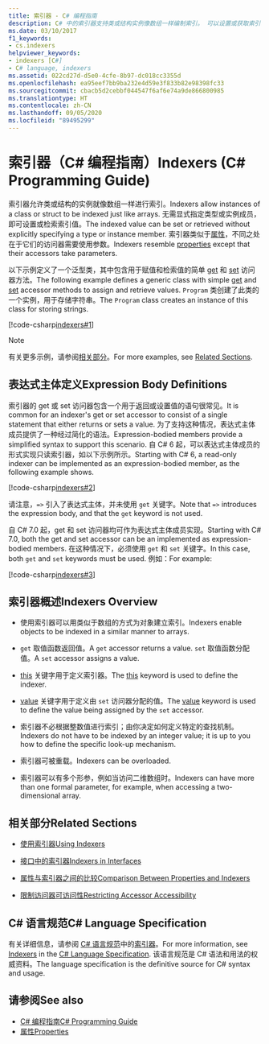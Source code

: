 ```yaml
---
title: 索引器 - C# 编程指南
description: C# 中的索引器支持类或结构实例像数组一样编制索引。 可以设置或获取索引值，而无需指定类型或实例成员。
ms.date: 03/10/2017
f1_keywords:
- cs.indexers
helpviewer_keywords:
- indexers [C#]
- C# language, indexers
ms.assetid: 022cd27d-d5e0-4cfe-8b97-dc018cc3355d
ms.openlocfilehash: ea95eef7bb9ba232e4d59e3f833b82e98398fc33
ms.sourcegitcommit: cbacb5d2cebbf044547f6af6e74a9de866800985
ms.translationtype: HT
ms.contentlocale: zh-CN
ms.lasthandoff: 09/05/2020
ms.locfileid: "89495299"
---
```

# <a name="indexers-c-programming-guide"></a><span data-ttu-id="f29ca-104">索引器（C# 编程指南）</span><span class="sxs-lookup"><span data-stu-id="f29ca-104">Indexers (C# Programming Guide)</span></span>

<span data-ttu-id="f29ca-105">索引器允许类或结构的实例就像数组一样进行索引。</span><span class="sxs-lookup"><span data-stu-id="f29ca-105">Indexers allow instances of a class or struct to be indexed just like arrays.</span></span> <span data-ttu-id="f29ca-106">无需显式指定类型或实例成员，即可设置或检索索引值。</span><span class="sxs-lookup"><span data-stu-id="f29ca-106">The indexed value can be set or retrieved without explicitly specifying a type or instance member.</span></span> <span data-ttu-id="f29ca-107">索引器类似于[属性](../classes-and-structs/properties.md)，不同之处在于它们的访问器需要使用参数。</span><span class="sxs-lookup"><span data-stu-id="f29ca-107">Indexers resemble [properties](../classes-and-structs/properties.md) except that their accessors take parameters.</span></span>  

 <span data-ttu-id="f29ca-108">以下示例定义了一个泛型类，其中包含用于赋值和检索值的简单 [get](../../language-reference/keywords/get.md) 和 [set](../../language-reference/keywords/set.md) 访问器方法。</span><span class="sxs-lookup"><span data-stu-id="f29ca-108">The following example defines a generic class with simple [get](../../language-reference/keywords/get.md) and [set](../../language-reference/keywords/set.md) accessor methods to assign and retrieve values.</span></span> <span data-ttu-id="f29ca-109">`Program` 类创建了此类的一个实例，用于存储字符串。</span><span class="sxs-lookup"><span data-stu-id="f29ca-109">The `Program` class creates an instance of this class for storing strings.</span></span>  
  
 [!code-csharp[indexers#1](../../../../samples/snippets/csharp/programming-guide/indexers/indexer-1.cs)]  
  
> [!NOTE]
> <span data-ttu-id="f29ca-110">有关更多示例，请参阅[相关部分](./index.md#BKMK_RelatedSections)。</span><span class="sxs-lookup"><span data-stu-id="f29ca-110">For more examples, see [Related Sections](./index.md#BKMK_RelatedSections).</span></span>  
  
## <a name="expression-body-definitions"></a><span data-ttu-id="f29ca-111">表达式主体定义</span><span class="sxs-lookup"><span data-stu-id="f29ca-111">Expression Body Definitions</span></span>  

<span data-ttu-id="f29ca-112">索引器的 get 或 set 访问器包含一个用于返回或设置值的语句很常见。</span><span class="sxs-lookup"><span data-stu-id="f29ca-112">It is common for an indexer's get or set accessor to consist of a single statement that either returns or sets a value.</span></span> <span data-ttu-id="f29ca-113">为了支持这种情况，表达式主体成员提供了一种经过简化的语法。</span><span class="sxs-lookup"><span data-stu-id="f29ca-113">Expression-bodied members provide a simplified syntax to support this scenario.</span></span> <span data-ttu-id="f29ca-114">自 C# 6 起，可以表达式主体成员的形式实现只读索引器，如以下示例所示。</span><span class="sxs-lookup"><span data-stu-id="f29ca-114">Starting with C# 6, a read-only indexer can be implemented as an expression-bodied member, as the following example shows.</span></span>

[!code-csharp[indexers#2](../../../../samples/snippets/csharp/programming-guide/indexers/indexer-2.cs)]  

<span data-ttu-id="f29ca-115">请注意，`=>` 引入了表达式主体，并未使用 `get` 关键字。</span><span class="sxs-lookup"><span data-stu-id="f29ca-115">Note that `=>` introduces the expression body, and that the `get` keyword is not used.</span></span>

<span data-ttu-id="f29ca-116">自 C# 7.0 起，get 和 set 访问器均可作为表达式主体成员实现。</span><span class="sxs-lookup"><span data-stu-id="f29ca-116">Starting with C# 7.0, both the get and set accessor can be an implemented as expression-bodied members.</span></span> <span data-ttu-id="f29ca-117">在这种情况下，必须使用 `get` 和 `set` 关键字。</span><span class="sxs-lookup"><span data-stu-id="f29ca-117">In this case, both `get` and `set` keywords must be used.</span></span> <span data-ttu-id="f29ca-118">例如：</span><span class="sxs-lookup"><span data-stu-id="f29ca-118">For example:</span></span>

[!code-csharp[indexers#3](../../../../samples/snippets/csharp/programming-guide/indexers/indexer-3.cs)]  
  
## <a name="indexers-overview"></a><span data-ttu-id="f29ca-119">索引器概述</span><span class="sxs-lookup"><span data-stu-id="f29ca-119">Indexers Overview</span></span>  
  
- <span data-ttu-id="f29ca-120">使用索引器可以用类似于数组的方式为对象建立索引。</span><span class="sxs-lookup"><span data-stu-id="f29ca-120">Indexers enable objects to be indexed in a similar manner to arrays.</span></span>  
  
- <span data-ttu-id="f29ca-121">`get` 取值函数返回值。</span><span class="sxs-lookup"><span data-stu-id="f29ca-121">A `get` accessor returns a value.</span></span> <span data-ttu-id="f29ca-122">`set` 取值函数分配值。</span><span class="sxs-lookup"><span data-stu-id="f29ca-122">A `set` accessor assigns a value.</span></span>  
  
- <span data-ttu-id="f29ca-123">[this](../../language-reference/keywords/this.md) 关键字用于定义索引器。</span><span class="sxs-lookup"><span data-stu-id="f29ca-123">The [this](../../language-reference/keywords/this.md) keyword is used to define the indexer.</span></span>  
  
- <span data-ttu-id="f29ca-124">[value](../../language-reference/keywords/value.md) 关键字用于定义由 `set` 访问器分配的值。</span><span class="sxs-lookup"><span data-stu-id="f29ca-124">The [value](../../language-reference/keywords/value.md) keyword is used to define the value being assigned by the `set` accessor.</span></span>  
  
- <span data-ttu-id="f29ca-125">索引器不必根据整数值进行索引；由你决定如何定义特定的查找机制。</span><span class="sxs-lookup"><span data-stu-id="f29ca-125">Indexers do not have to be indexed by an integer value; it is up to you how to define the specific look-up mechanism.</span></span>  
  
- <span data-ttu-id="f29ca-126">索引器可被重载。</span><span class="sxs-lookup"><span data-stu-id="f29ca-126">Indexers can be overloaded.</span></span>  
  
- <span data-ttu-id="f29ca-127">索引器可以有多个形参，例如当访问二维数组时。</span><span class="sxs-lookup"><span data-stu-id="f29ca-127">Indexers can have more than one formal parameter, for example, when accessing a two-dimensional array.</span></span>  
  
## <a name="related-sections"></a><a name="BKMK_RelatedSections"></a><span data-ttu-id="f29ca-128">相关部分</span><span class="sxs-lookup"><span data-stu-id="f29ca-128">Related Sections</span></span>  
  
- [<span data-ttu-id="f29ca-129">使用索引器</span><span class="sxs-lookup"><span data-stu-id="f29ca-129">Using Indexers</span></span>](./using-indexers.md)  
  
- [<span data-ttu-id="f29ca-130">接口中的索引器</span><span class="sxs-lookup"><span data-stu-id="f29ca-130">Indexers in Interfaces</span></span>](./indexers-in-interfaces.md)  
  
- [<span data-ttu-id="f29ca-131">属性与索引器之间的比较</span><span class="sxs-lookup"><span data-stu-id="f29ca-131">Comparison Between Properties and Indexers</span></span>](./comparison-between-properties-and-indexers.md)  
  
- [<span data-ttu-id="f29ca-132">限制访问器可访问性</span><span class="sxs-lookup"><span data-stu-id="f29ca-132">Restricting Accessor Accessibility</span></span>](../classes-and-structs/restricting-accessor-accessibility.md)  
  
## <a name="c-language-specification"></a><span data-ttu-id="f29ca-133">C# 语言规范</span><span class="sxs-lookup"><span data-stu-id="f29ca-133">C# Language Specification</span></span>  

<span data-ttu-id="f29ca-134">有关详细信息，请参阅 [C# 语言规范](/dotnet/csharp/language-reference/language-specification/introduction)中的[索引器](~/_csharplang/spec/classes.md#indexers)。</span><span class="sxs-lookup"><span data-stu-id="f29ca-134">For more information, see [Indexers](~/_csharplang/spec/classes.md#indexers) in the [C# Language Specification](/dotnet/csharp/language-reference/language-specification/introduction).</span></span> <span data-ttu-id="f29ca-135">该语言规范是 C# 语法和用法的权威资料。</span><span class="sxs-lookup"><span data-stu-id="f29ca-135">The language specification is the definitive source for C# syntax and usage.</span></span>
  
## <a name="see-also"></a><span data-ttu-id="f29ca-136">请参阅</span><span class="sxs-lookup"><span data-stu-id="f29ca-136">See also</span></span>

- [<span data-ttu-id="f29ca-137">C# 编程指南</span><span class="sxs-lookup"><span data-stu-id="f29ca-137">C# Programming Guide</span></span>](../index.md)
- [<span data-ttu-id="f29ca-138">属性</span><span class="sxs-lookup"><span data-stu-id="f29ca-138">Properties</span></span>](../classes-and-structs/properties.md)

